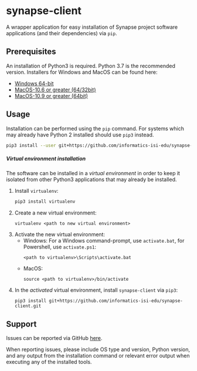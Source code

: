 # synapse-client

A wrapper application for easy installation of Synapse project
software applications (and their dependencies) via `pip`.

## Prerequisites

An installation of Python3 is required. Python 3.7 is the recommended version. 
Installers for Windows and MacOS can be found here:
* [Windows 64-bit](https://www.python.org/ftp/python/3.7.5/python-3.7.5-amd64.exe)
* [MacOS-10.6 or greater (64/32bit)](https://www.python.org/ftp/python/3.7.5/python-3.7.5-macosx10.6.pkg) 
* [MacOS-10.9 or greater (64bit)](https://www.python.org/ftp/python/3.7.5/python-3.7.5-macosx10.9.pkg) 

## Usage

Installation can be performed using the `pip` command. For systems which 
may already have Python 2 installed should use `pip3` instead.

```sh
pip3 install --user git+https://github.com/informatics-isi-edu/synapse-client.git
```

##### Virtual environment installation

The software can be installed in a _virtual environment_ in order to keep it
isolated from other Python3 applications that may already be installed.

1. Install `virtualenv`: 
    ```sh
    pip3 install virtualenv
    ```
2. Create a new virtual environment:
    ```
    virtualenv <path to new virtual environment>
    ```
3. Activate the new virtual environment:
    * Windows:
        For a Windows command-prompt, use `activate.bat`, for Powershell, use `activate.ps1`:
        ```
        <path to virtualenv>\Scripts\activate.bat
        ```
    * MacOS:
        ```
        source <path to virtualenv>/bin/activate
        ```
4.  In the _activated_ virtual environment, install `synapse-client` via `pip3`:
    ```
    pip3 install git+https://github.com/informatics-isi-edu/synapse-client.git
    ```

## Support
Issues can be reported via GitHub [here](https://github.com/informatics-isi-edu/synapse-client/issues). 

When reporting issues, please include OS type and version, Python version, and any output from 
the installation command or relevant error output when executing any of 
the installed tools. 